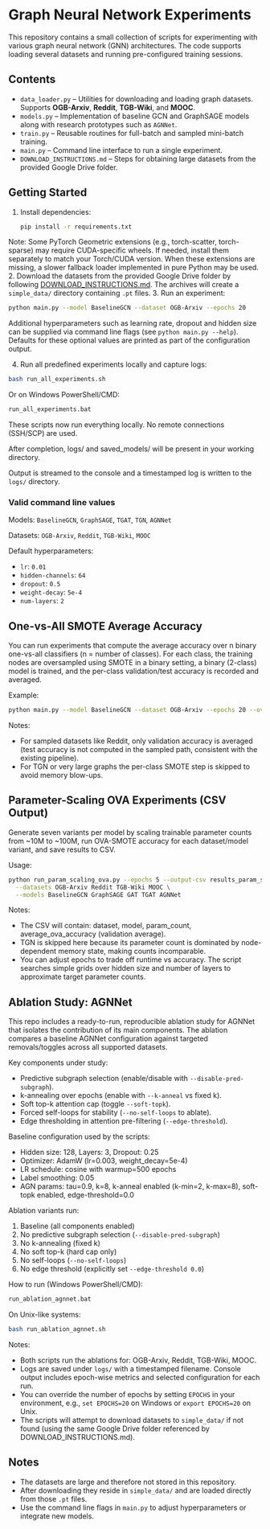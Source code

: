 # Graph Neural Network Experiments

This repository contains a small collection of scripts for experimenting with various graph neural network (GNN) architectures. The code supports loading several datasets and running pre-configured training sessions.

## Contents
- `data_loader.py` – Utilities for downloading and loading graph datasets. Supports **OGB-Arxiv**, **Reddit**, **TGB-Wiki**, and **MOOC**.
- `models.py` – Implementation of baseline GCN and GraphSAGE models along with research prototypes such as `AGNNet`.
- `train.py` – Reusable routines for full-batch and sampled mini-batch training.
- `main.py` – Command line interface to run a single experiment.
- `DOWNLOAD_INSTRUCTIONS.md` – Steps for obtaining large datasets from the provided Google Drive folder.

## Getting Started
1. Install dependencies:
   ```bash
   pip install -r requirements.txt
   ```
  Note: Some PyTorch Geometric extensions (e.g., torch-scatter, torch-sparse) may require CUDA-specific wheels. If needed, install them separately to match your Torch/CUDA version. When these extensions are missing, a slower fallback loader implemented in pure Python may be used.
2. Download the datasets from the provided Google Drive folder by following [DOWNLOAD_INSTRUCTIONS.md](DOWNLOAD_INSTRUCTIONS.md).
   The archives will create a `simple_data/` directory containing `.pt` files.
3. Run an experiment:
   ```bash
   python main.py --model BaselineGCN --dataset OGB-Arxiv --epochs 20
   ```
   Additional hyperparameters such as learning rate, dropout and hidden size can
   be supplied via command line flags (see `python main.py --help`). Defaults
   for these optional values are printed as part of the configuration output.

4. Run all predefined experiments locally and capture logs:
  ```bash
  bash run_all_experiments.sh
  ```
  Or on Windows PowerShell/CMD:
  ```bat
  run_all_experiments.bat
  ```
  These scripts now run everything locally. No remote connections (SSH/SCP) are used.

  After completion, logs/ and saved_models/ will be present in your working directory.

  Output is streamed to the console and a timestamped log is written to the
  `logs/` directory.

### Valid command line values
Models:
`BaselineGCN`, `GraphSAGE`, `TGAT`, `TGN`, `AGNNet`

Datasets:
`OGB-Arxiv`, `Reddit`, `TGB-Wiki`, `MOOC`

Default hyperparameters:
- `lr`: `0.01`
- `hidden-channels`: `64`
- `dropout`: `0.5`
- `weight-decay`: `5e-4`
- `num-layers`: `2`

## One-vs-All SMOTE Average Accuracy
You can run experiments that compute the average accuracy over n binary one-vs-all classifiers (n = number of classes). For each class, the training nodes are oversampled using SMOTE in a binary setting, a binary (2-class) model is trained, and the per-class validation/test accuracy is recorded and averaged.

Example:
```bash
python main.py --model BaselineGCN --dataset OGB-Arxiv --epochs 20 --ova-smote
```
Notes:
- For sampled datasets like Reddit, only validation accuracy is averaged (test accuracy is not computed in the sampled path, consistent with the existing pipeline).
- For TGN or very large graphs the per-class SMOTE step is skipped to avoid memory blow-ups.

## Parameter-Scaling OVA Experiments (CSV Output)
Generate seven variants per model by scaling trainable parameter counts from ~10M to ~100M, run OVA-SMOTE accuracy for each dataset/model variant, and save results to CSV.

Usage:
```bash
python run_param_scaling_ova.py --epochs 5 --output-csv results_param_scaling.csv \
  --datasets OGB-Arxiv Reddit TGB-Wiki MOOC \
  --models BaselineGCN GraphSAGE GAT TGAT AGNNet
```
Notes:
- The CSV will contain: dataset, model, param_count, average_ova_accuracy (validation average).
- TGN is skipped here because its parameter count is dominated by node-dependent memory state, making counts incomparable.
- You can adjust epochs to trade off runtime vs accuracy. The script searches simple grids over hidden size and number of layers to approximate target parameter counts.

## Ablation Study: AGNNet
This repo includes a ready-to-run, reproducible ablation study for AGNNet that isolates the contribution of its main components. The ablation compares a baseline AGNNet configuration against targeted removals/toggles across all supported datasets.

Key components under study:
- Predictive subgraph selection (enable/disable with `--disable-pred-subgraph`).
- k-annealing over epochs (enable with `--k-anneal` vs fixed k).
- Soft top-k attention cap (toggle `--soft-topk`).
- Forced self-loops for stability (`--no-self-loops` to ablate).
- Edge thresholding in attention pre-filtering (`--edge-threshold`).

Baseline configuration used by the scripts:
- Hidden size: 128, Layers: 3, Dropout: 0.25
- Optimizer: AdamW (lr=0.003, weight_decay=5e-4)
- LR schedule: cosine with warmup=500 epochs
- Label smoothing: 0.05
- AGN params: tau=0.9, k=8, k-anneal enabled (k-min=2, k-max=8), soft-topk enabled, edge-threshold=0.0

Ablation variants run:
1) Baseline (all components enabled)
2) No predictive subgraph selection (`--disable-pred-subgraph`)
3) No k-annealing (fixed k)
4) No soft top-k (hard cap only)
5) No self-loops (`--no-self-loops`)
6) No edge threshold (explicitly set `--edge-threshold 0.0`)

How to run (Windows PowerShell/CMD):
```bat
run_ablation_agnnet.bat
```
On Unix-like systems:
```bash
bash run_ablation_agnnet.sh
```

Notes:
- Both scripts run the ablations for: OGB-Arxiv, Reddit, TGB-Wiki, MOOC.
- Logs are saved under `logs/` with a timestamped filename. Console output includes epoch-wise metrics and selected configuration for each run.
- You can override the number of epochs by setting `EPOCHS` in your environment, e.g., `set EPOCHS=20` on Windows or `export EPOCHS=20` on Unix.
- The scripts will attempt to download datasets to `simple_data/` if not found (using the same Google Drive folder referenced by DOWNLOAD_INSTRUCTIONS.md).

## Notes
- The datasets are large and therefore not stored in this repository.
- After downloading they reside in `simple_data/` and are loaded directly
  from those `.pt` files.
- Use the command line flags in `main.py` to adjust hyperparameters or integrate new models.

